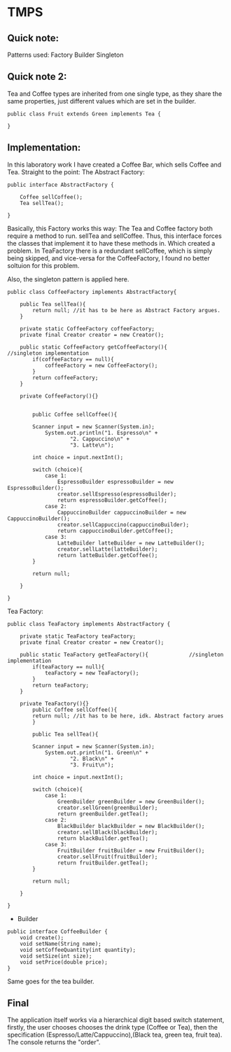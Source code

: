 # TMPS

## Quick note:
Patterns used:
Factory
Builder
Singleton

## Quick note 2:
Tea and Coffee types are inherited from one single type, as they share the same properties, just different values which are set in the builder. 
```
public class Fruit extends Green implements Tea {

}
```



## Implementation:
In this laboratory work I have created a Coffee Bar, which sells Coffee and Tea. Straight to the point:
The Abstract Factory:
```
public interface AbstractFactory {

    Coffee sellCoffee();
    Tea sellTea();

}
```
Basically, this Factory works this way: The Tea and Coffee factory both require a method to run. sellTea and sellCoffee. Thus, this interface forces the classes that implement it to have these methods in. Which created a problem. In TeaFactory there is a redundant sellCoffee, which is simply being skipped, and vice-versa for the CoffeeFactory, I found no better soltuion for this problem.

Also, the singleton pattern is applied here.

```
public class CoffeeFactory implements AbstractFactory{

    public Tea sellTea(){
        return null; //it has to be here as Abstract Factory argues.
    }

    private static CoffeeFactory coffeeFactory;
    private final Creator creator = new Creator();

    public static CoffeeFactory getCoffeeFactory(){             //singleton implementation
        if(coffeeFactory == null){
            coffeeFactory = new CoffeeFactory();
        }
        return coffeeFactory;
    }

    private CoffeeFactory(){}


        public Coffee sellCoffee(){

        Scanner input = new Scanner(System.in);
            System.out.println("1. Espresso\n" +
                    "2. Cappuccino\n" +
                    "3. Latte\n");

        int choice = input.nextInt();

        switch (choice){
            case 1:
                EspressoBuilder espressoBuilder = new EspressoBuilder();
                creator.sellEspresso(espressoBuilder);
                return espressoBuilder.getCoffee();
            case 2:
                CappuccinoBuilder cappuccinoBuilder = new CappuccinoBuilder();
                creator.sellCappuccino(cappuccinoBuilder);
                return cappuccinoBuilder.getCoffee();
            case 3:
                LatteBuilder latteBuilder = new LatteBuilder();
                creator.sellLatte(latteBuilder);
                return latteBuilder.getCoffee();
        }

        return null;

    }

}

```

Tea Factory:
```
public class TeaFactory implements AbstractFactory {

    private static TeaFactory teaFactory;
    private final Creator creator = new Creator();

    public static TeaFactory getTeaFactory(){             //singleton implementation
        if(teaFactory == null){
            teaFactory = new TeaFactory();
        }
        return teaFactory;
    }

    private TeaFactory(){}
        public Coffee sellCoffee(){
        return null; //it has to be here, idk. Abstract factory arues
        }

        public Tea sellTea(){

        Scanner input = new Scanner(System.in);
            System.out.println("1. Green\n" +
                    "2. Black\n" +
                    "3. Fruit\n");

        int choice = input.nextInt();

        switch (choice){
            case 1:
                GreenBuilder greenBuilder = new GreenBuilder();
                creator.sellGreen(greenBuilder);
                return greenBuilder.getTea();
            case 2:
                BlackBuilder blackBuilder = new BlackBuilder();
                creator.sellBlack(blackBuilder);
                return blackBuilder.getTea();
            case 3:
                FruitBuilder fruitBuilder = new FruitBuilder();
                creator.sellFruit(fruitBuilder);
                return fruitBuilder.getTea();
        }

        return null;

    }

}

````
* Builder
```
public interface CoffeeBuilder {
    void create();
    void setName(String name);
    void setCoffeeQuantity(int quantity);
    void setSize(int size);
    void setPrice(double price);
}
```
Same goes for the tea builder.

## Final

The application itself works via a hierarchical digit based switch statement, firstly, the user chooses chooses the drink type (Coffee or Tea), then the specification (Espresso/Latte/Cappuccino),(Black tea, green tea, fruit tea). The console returns the "order".

